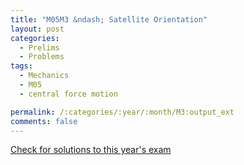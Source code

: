 ```yaml
---
title: "M05M3 &ndash; Satellite Orientation"
layout: post
categories:
  - Prelims
  - Problems
tags:
  - Mechanics
  - M05
  - central force motion

permalink: /:categories/:year/:month/M3:output_ext
comments: false
---
```

<object data="2005M3M.pdf" type="application/pdf" width="100%" height="500"></object>
<div class="message"><a href='https://princetonprelim.com/prelim/15/'>Check for solutions to this year's exam</a></div>